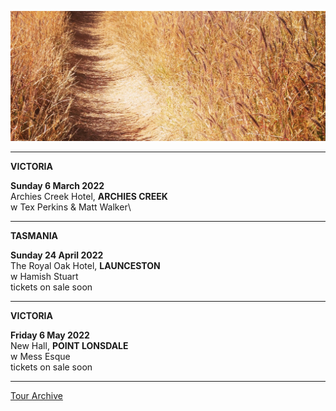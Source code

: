 ![](data/image/news/tourbanner2.jpg)

* * * * *

**VICTORIA**

**Sunday 6 March 2022**\
Archies Creek Hotel, **ARCHIES CREEK**\
w Tex Perkins & Matt Walker\

* * * * *

**TASMANIA**

**Sunday 24 April 2022**\
The Royal Oak Hotel, **LAUNCESTON**\
w Hamish Stuart\
tickets on sale soon 

* * * * * 

**VICTORIA**

**Friday 6 May 2022**\
New Hall, **POINT LONSDALE**\
w Mess Esque\
tickets on sale soon 

* * * * * 

[Tour Archive](tour/archive)
